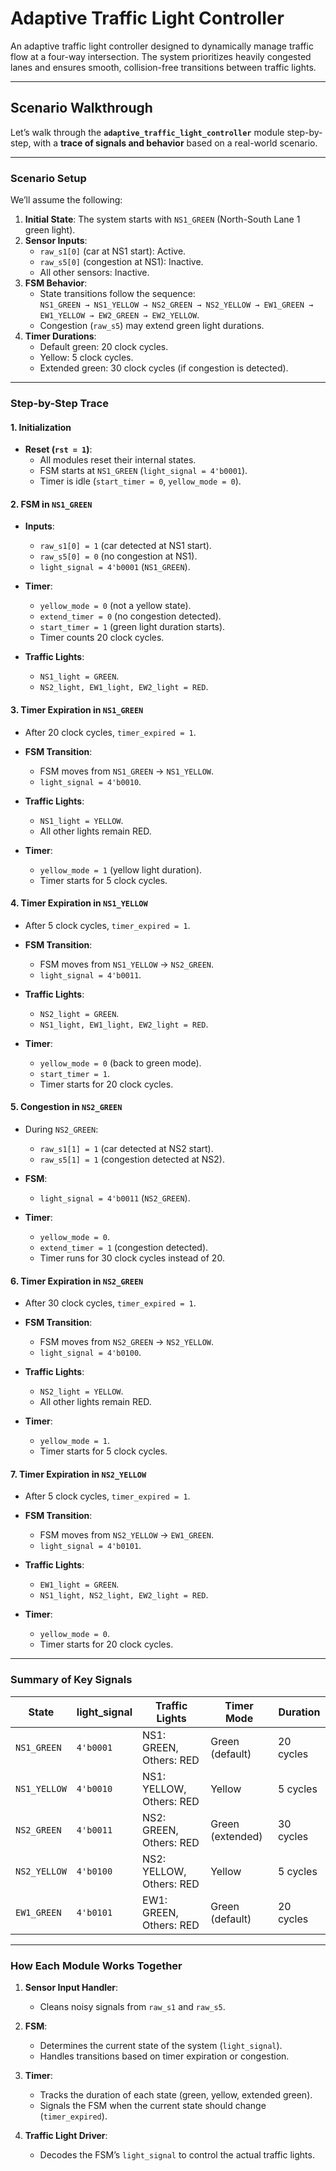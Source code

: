 # **Adaptive Traffic Light Controller**

An adaptive traffic light controller designed to dynamically manage traffic flow at a four-way intersection. The system prioritizes heavily congested lanes and ensures smooth, collision-free transitions between traffic lights.

---

## **Scenario Walkthrough**

Let’s walk through the **`adaptive_traffic_light_controller`** module step-by-step, with a **trace of signals and behavior** based on a real-world scenario.

---

### **Scenario Setup**

We’ll assume the following:
1. **Initial State**: The system starts with `NS1_GREEN` (North-South Lane 1 green light).
2. **Sensor Inputs**:
   - `raw_s1[0]` (car at NS1 start): Active.
   - `raw_s5[0]` (congestion at NS1): Inactive.
   - All other sensors: Inactive.
3. **FSM Behavior**:
   - State transitions follow the sequence:  
     `NS1_GREEN → NS1_YELLOW → NS2_GREEN → NS2_YELLOW → EW1_GREEN → EW1_YELLOW → EW2_GREEN → EW2_YELLOW`.
   - Congestion (`raw_s5`) may extend green light durations.
4. **Timer Durations**:
   - Default green: 20 clock cycles.
   - Yellow: 5 clock cycles.
   - Extended green: 30 clock cycles (if congestion is detected).

---

### **Step-by-Step Trace**

#### **1. Initialization**
- **Reset (`rst = 1`)**:
  - All modules reset their internal states.
  - FSM starts at `NS1_GREEN` (`light_signal = 4'b0001`).
  - Timer is idle (`start_timer = 0`, `yellow_mode = 0`).

#### **2. FSM in `NS1_GREEN`**
- **Inputs**:
  - `raw_s1[0] = 1` (car detected at NS1 start).
  - `raw_s5[0] = 0` (no congestion at NS1).
  - `light_signal = 4'b0001` (`NS1_GREEN`).

- **Timer**:
  - `yellow_mode = 0` (not a yellow state).
  - `extend_timer = 0` (no congestion detected).
  - `start_timer = 1` (green light duration starts).
  - Timer counts 20 clock cycles.

- **Traffic Lights**:
  - `NS1_light = GREEN`.
  - `NS2_light, EW1_light, EW2_light = RED`.

#### **3. Timer Expiration in `NS1_GREEN`**
- After 20 clock cycles, `timer_expired = 1`.

- **FSM Transition**:
  - FSM moves from `NS1_GREEN` → `NS1_YELLOW`.
  - `light_signal = 4'b0010`.

- **Traffic Lights**:
  - `NS1_light = YELLOW`.
  - All other lights remain RED.

- **Timer**:
  - `yellow_mode = 1` (yellow light duration).
  - Timer starts for 5 clock cycles.

#### **4. Timer Expiration in `NS1_YELLOW`**
- After 5 clock cycles, `timer_expired = 1`.

- **FSM Transition**:
  - FSM moves from `NS1_YELLOW` → `NS2_GREEN`.
  - `light_signal = 4'b0011`.

- **Traffic Lights**:
  - `NS2_light = GREEN`.
  - `NS1_light, EW1_light, EW2_light = RED`.

- **Timer**:
  - `yellow_mode = 0` (back to green mode).
  - `start_timer = 1`.
  - Timer starts for 20 clock cycles.

#### **5. Congestion in `NS2_GREEN`**
- During `NS2_GREEN`:
  - `raw_s1[1] = 1` (car detected at NS2 start).
  - `raw_s5[1] = 1` (congestion detected at NS2).

- **FSM**:
  - `light_signal = 4'b0011` (`NS2_GREEN`).

- **Timer**:
  - `yellow_mode = 0`.
  - `extend_timer = 1` (congestion detected).
  - Timer runs for 30 clock cycles instead of 20.

#### **6. Timer Expiration in `NS2_GREEN`**
- After 30 clock cycles, `timer_expired = 1`.

- **FSM Transition**:
  - FSM moves from `NS2_GREEN` → `NS2_YELLOW`.
  - `light_signal = 4'b0100`.

- **Traffic Lights**:
  - `NS2_light = YELLOW`.
  - All other lights remain RED.

- **Timer**:
  - `yellow_mode = 1`.
  - Timer starts for 5 clock cycles.

#### **7. Timer Expiration in `NS2_YELLOW`**
- After 5 clock cycles, `timer_expired = 1`.

- **FSM Transition**:
  - FSM moves from `NS2_YELLOW` → `EW1_GREEN`.
  - `light_signal = 4'b0101`.

- **Traffic Lights**:
  - `EW1_light = GREEN`.
  - `NS1_light, NS2_light, EW2_light = RED`.

- **Timer**:
  - `yellow_mode = 0`.
  - Timer starts for 20 clock cycles.

---

### **Summary of Key Signals**

| **State**       | **light_signal** | **Traffic Lights**          | **Timer Mode**     | **Duration** |
|------------------|------------------|-----------------------------|--------------------|--------------|
| `NS1_GREEN`      | `4'b0001`        | NS1: GREEN, Others: RED     | Green (default)    | 20 cycles    |
| `NS1_YELLOW`     | `4'b0010`        | NS1: YELLOW, Others: RED    | Yellow             | 5 cycles     |
| `NS2_GREEN`      | `4'b0011`        | NS2: GREEN, Others: RED     | Green (extended)   | 30 cycles    |
| `NS2_YELLOW`     | `4'b0100`        | NS2: YELLOW, Others: RED    | Yellow             | 5 cycles     |
| `EW1_GREEN`      | `4'b0101`        | EW1: GREEN, Others: RED     | Green (default)    | 20 cycles    |

---

### **How Each Module Works Together**

1. **Sensor Input Handler**:
   - Cleans noisy signals from `raw_s1` and `raw_s5`.

2. **FSM**:
   - Determines the current state of the system (`light_signal`).
   - Handles transitions based on timer expiration or congestion.

3. **Timer**:
   - Tracks the duration of each state (green, yellow, extended green).
   - Signals the FSM when the current state should change (`timer_expired`).

4. **Traffic Light Driver**:
   - Decodes the FSM’s `light_signal` to control the actual traffic lights.
